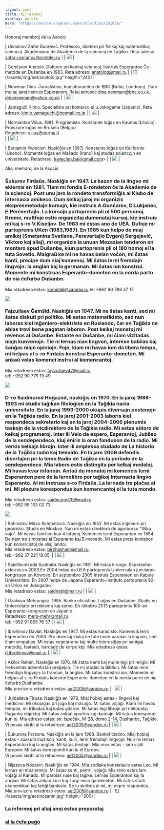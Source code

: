 ```yaml
---
layout: post
title: AET-etanoj
overlay: purple
hero: 'https://source.unsplash.com/collection/261936/'
---
```


Honoraj membroj de la Asocio

| Usmanov Zafar Ĝuraeviĉ. Profesoro, doktoro pri fizikaj kaj matematikaj sciencoj. Akademiano de Akademio de la sciencoj de Taĝikio. Reta adreso: zafar-usmanov@rambler.ru |  | ![](/assets/img/aet/usmanov.jpg) | 

| Gonĉarov Anatolo. Doktoro pri kemiaj sciencoj. Instruis Esperanton Ĉe -metode en Duŝanbe en 1983. Reta adreso: anatolog@mail.ru |  | ![](/assets/img/aet/anatolo.jpg" height="240) | 

| Newman Dina. Ĵurnalistino, kunlaborantino de BBC (Britio, Londono). Dum multaj jaroj instruis Esperanton. Retaj adresoj: dina.newman@bbc.co.uk, dinanewman@yahoo.co.uk |  | ![](/assets/img/aet/dina.jpg) | 

| Jamaguĉi Kimio. Specialisto pri komerco el u.Jokogama (Japanio). Reta adreso: kimio.yamaguchi@hotmail.co.jp |  | ![](/assets/img/aet/kimio.jpg) | 

| Normantas Vilius. 1981. Programisto. Konstante loĝas en Kaunas (Litovio). Provizore loĝas en Bruselo (Belgio).<br />
Retadreso: vilius@norma.lt<br />
 |  | ![](/assets/img/aet/vilius.png) | 

| Benjamin Kwiecien. Naskiĝis en 1987j. Konstante loĝas en Kalifornio (Usono). Momente loĝas en Maŝado (Irano) kaj studas sciencojn en universitato. Retadreso: kwiecien.ba@gmail.com&gt; |  | ![](/assets/img/aet/benjamin.jpg) | 

Aliaj membroj de la Asocio

### Ŝukurov Firdaŭs. Naskiĝis en 1947. La bazon de la lingvo mi eklernis en 1981. Tiam mi fondis E-rondeton ĉe la Akademio de la sciencoj. Post unu jaro la rondeto transformiĝis al Klubo de internacia amikeco. Dum kelkaj jaroj mi organizis ekspresmetodajn kursojn, kie instruis A.Gonĉarov, D.Lukjanec, E.Perevertajlo. La kursojn partoprenis pli ol 500 personoj. Krome, multfoje estis organizitaj dumonataj kursoj, kie instruis mi kaj s-ro V.Kiseljov. De 1983 mi estas ano de UEA. Dufoje mi partoprenis UKon (1983,1987). En 1985 kun helpo de miaj amikoj (Smetanina Svetlana, Perevertajlo Evgenij Sergejeviĉ, Viktoro kaj aliaj), mi organizis la unuan Mezazian tendaron en montaro apud Duŝanbe, kiun partoprenis pli ol 180 homoj el la tuta Sovetio. Malgraŭ ke mi ne havas belan voĉon, mi ŝatas kanti, precipe dum niaj kunvenoj. Mi ŝatas lerni fremdajn lingvojn: la anglan kaj la germanan. Mi ŝatas ion konstrui. Momente mi konstruas Esperanto-dometon en la norda parto de nia ĉefurbo Duŝanbe.  
Mia retadreso estas: komintel@yandex.ru tel +992 90 788 37 17

![](/assets/img/aet/firdaus1.jpg)

### Fajzullaev Ĝamŝid. Naskiĝis en 1947. Mi ne ŝatas kanti, sed mi ŝatas diskuti pri politiko. Mi estas matematikisto, sed nun laboras kiel inĝeniero-elektristo en Ruslando, ĉar en Taĝikio ne eblas trovi bone pagatan laboron. Post kelkaj monatoj mi revenos al Duŝanbe. Estante en Duŝanbe, mi ĉiam vizitadas niajn kunvenojn. Tie ni lernas nian lingvon, interese babilas kaj ŝanĝas niajn opiniojn. Foje, kiam mi havas iom da libera tempo, mi helpas al s-ro Firdaŭs konstrui Esperanto-dometon. Mi ankaŭ volas komenci instrui al komencantoj.  
Mia retadreso estas: fayzullaev47@mail.ru  
tel: +992 90 779 19 49

![](/assets/img/aet/gxamsxid.jpg)

### D-ro Saidmurod Hoĝazod, naskiĝis en 1970. En la jaroj 1988-1993 mi studis taĝikan filologion en la Taĝikia nacia universitato. En la jaroj 1993-2000 okupis diversajn postenojn en la Taĝikia radio. En la jaroj 2001-2003 laboris kiel respondeca sekretario kaj en la jaroj 2004-2006 plenumis taskojn de la vicdirektoro de la Taĝikia radio. Mi estas aŭtoro de kelkaj programeroj. Inter ili Velo de espero, Esperantoj, Jubileo de la sendependeco, kiuj eniris la oran fonduson de la radio. Mi verkis kelkajn librojn. Inter ili ampleksa studado de La historio de la Taĝikia radio kaj televido. En la jaro 2009 defendis disertaĵon pri la temo Radio de Taĝikio en la periodo de la sendependeco. Mia laboro estis distingita per kelkaj medaloj. Mi havas kvar infanojn. Antaŭ du monatoj mi komencis lerni Esperanton pere de la lernolibro por taĝikoj Internacia lingvo Esperanto. Al mi instruas s-ro Firdaŭs. La lernado tre plaĉas al mi. Mi plezure korespondus kun komencantoj el la tuta mondo.  
Mia retadreso estas: saidmurod70@mail.ru  
tel: +992 95 163 02 73.

![](/assets/img/aet/saidmurod.jpg)

| Rahmatov Mirzo Rahmatoviĉ. Naskiĝis en 1952. Mi estas inĝiniero pri geodezio. Studis en Moskvo. Nun mi estas direktoro de agroborso "Silka vojo". Mi havas familion kun 4 infanoj. Komencis lerni Esperanton en 1884. De tiam tre simpatias al Esperanto kaj E-movado. Mi estas preta kunlabori kun komercistoj de aliaj landoj.<br />
Mia retadreso estas: birzhasham@mail.ru,<br />
tel: +992 37 221 18 85. |  | ![](/assets/img/aet/mirzo.jpg) | 

| Saidilhomzoda Saidnabi. Naskiĝis en 1981. Mi estas kirurgo. Esperanton eklernis en 2003.En 2004 helpe de UEA partoprenis Universalan junularan kongreson en Kovrovo. En septembro 2005 Instruis Esperanton en Kabula Universitato. En 2007 helpe de Japana Esperanto-instituto partoprenis 92-an UKon en Jokogamo.<br />
Mia retadreso estas: saidnabi@mail.ru |  | ![](/assets/img/aet/saidnabi.jpg) | 

| Uzakova Mehrangez. 1985. Banka oficistino. Loĝas en Duŝanbe. Studis en Universitato pri reklamo kaj servo. En oktobro 2013 partoprenis 100-an Esperanto-kongreson en Japanio.<br />
Retadreso: mers-mehr@mail.ru<br />
tel: +992 91 865 76 37 |  | ![](/assets/img/aet/mehrangez.jpg) | 

| Ibrohimov Davlat. Naskiĝis en 1947. Mi estas kuracisto. Komencis lerni Esperanton en 2003. Pro diversaj kialoj ne tute bone parolas la lingvon, sed ĉiam simpatias. Mi estas vegetarano kaj multe interesiĝas pri sanigaj metodoj, fastado, hardado de korpo ktp. Mia retadreso estas: d.ibrohimov@mail.ru |  | ![](/assets/img/aet/davlyat.jpg) | 

| Akilov Rahim. Naskiĝis en 1976. Mi ŝatas kanti kaj multe legi pri religio. Mi frekventas adventistan preĝejon. Tie mi studas la Biblion. Mi ŝatas lerni fremdajn lingvojn: la francan, la anglan. Mi ŝatas konstrui ion. Momente mi helpas al s-ro Firdaŭs konstrui Esperanto-dometon en la norda parto de nia ĉefurbo Dushanbe.<br />
Mia provizora retadreso estas: aet2005@yandex.ru |  | ![](/assets/img/aet/rahim.jpg) | 

| Juldaŝeva Firuza. Naskiĝis en 1979. Miaj hobioj estas - lingvoj kaj medicino. Mi okupiĝas pri jogo kaj masaĝo. Mi ŝatas vojaĝi. Kiam mi havas tempon, mi trikadas kaj ludas gitaron. Mi ŝatas legi librojn pri nekonataj flugantaj objektoj. Mi ŝatas ankaŭ sporton kaj dancojn. Mi ŝatus korespondi kun iu. Mia adreso estas: str. Ispeĉak, M-28, domo 2-14, Dushanbe, Taĝikio.<br />
Vi povas skribi al la retadreso: aet2005@yandex.ru |  | ![](/assets/img/aet/firuza.jpg) | 

| Ŝukurova Farzona. Naskiĝis en la jaro 1988. Bankoficistino. Miaj hobioj estas - aŭskulti muzikon, kanti, kuiri, lerni fremdajn lingvojn. Nun mi lernas Esperanton kaj la anglan. Mi ŝatas bestojn. Mia revo estas - iam viziti Europon. Mi ŝatus korespondi kun iu el Europo.<br />
Vi povas skribi al la retadreso: aet2005@yandex.ru |  | ![](/assets/img/aet/farzona.jpg) | 

| Nijazova Nozanin. Naskiĝis en 1994. Mia zodiaka konstelacio estas Leo. Mi lernas en mezlernejo. Mi ŝatas kanti, pentri, vojaĝi. Mia revo estas iam vojaĝi al Kanado. Mi parolas ruse kaj taĝike. Lernas Esperanton kaj la anglan. Mi ŝatas ankaŭ kuiri kaj zorgi mian ĝardeneton. Mi ŝatus studi ekonomikon kaj fariĝi bankisto. Se iu skribos al mi, mi nepre respondos.<br />
Mia provizora retadreso estas: aet2005@yandex.ru |  | ![](/assets/img/aet/nozanin.jpg" height="200) | 

### La informoj pri aliaj anoj estas preparataj

### [al la ĉefa paĝo](/espermov.htm)
